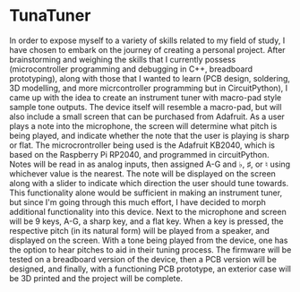 # TunaTuner
In order to expose myself to a variety of skills related to my field of study, I have chosen to embark on the journey of creating a personal project. 
After brainstorming and weighing the skills that I currently possess (microcontroller programming and debugging in C++, breadboard prototyping),
along with those that I wanted to learn (PCB design, soldering, 3D modelling, and more micrcontroller programming but in CircuitPython),
I came up with the idea to create an instrument tuner with macro-pad style sample tone outputs. The device itself will resemble a macro-pad, but will also include a small screen that can be purchased from Adafruit.
As a user plays a note into the microphone, the screen will determine what pitch is being played, and indicate whether the note that the user is playing is sharp or flat.
The microcrontroller being used is the Adafruit KB2040, which is based on the Raspberry Pi RP2040, and programmed in circuitPython.
Notes will be read in as analog inputs, then assigned A-G and ♭, ♯, or ♮ using whichever value is the nearest. The note will be displayed on the screen along with a slider to indicate which direction the user should tune towards.
This functionality alone would be sufficient in making an instrument tuner, but since I'm going through this much effort, I have decided to morph additional functionality into this device.
Next to the microphone and screen will be 9 keys, A-G, a sharp key, and a flat key.
When a key is pressed, the respective pitch (in its natural form) will be played from a speaker, and displayed on the screen.
With a tone being played from the device, one has the option to hear pitches to aid in their tuning process.
The firmware will be tested on a breadboard version of the device, then a PCB version will be designed, and finally, with a functioning PCB prototype, an exterior case will be 3D printed and the project will be complete.

